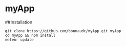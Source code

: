 # myApp

##Installation
```
git clone https://github.com/bonnaudc/myApp.git myApp
cd myApp && npm install
meteor update
```
